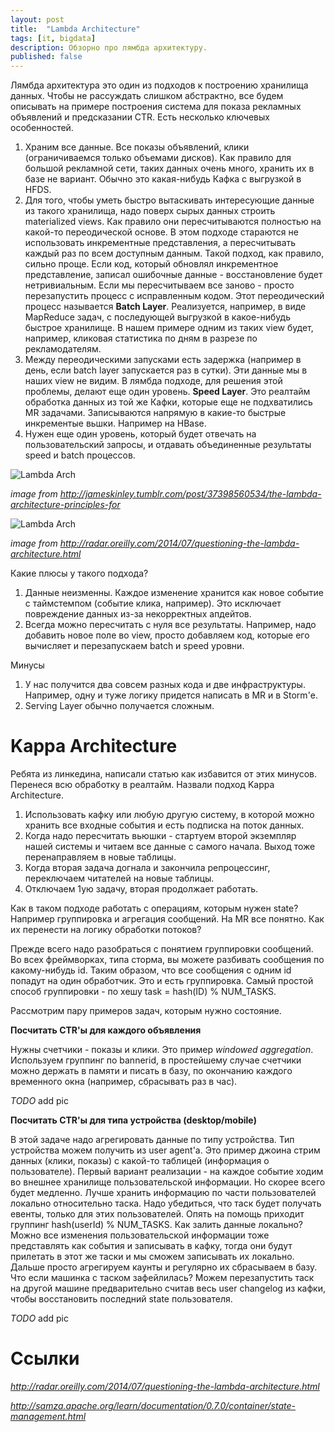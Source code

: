 ```yaml
---
layout: post
title:  "Lambda Architecture"
tags: [it, bigdata]
description: Обзорно про лямбда архитектуру.
published: false 
---
```


Лямбда архитектура это один из подходов к построению хранилища данных. Чтобы не рассуждать слишком абстрактно, все будем описывать на примере построения система для показа рекламных объявлений и предсказании CTR. Есть несколько ключевых особенностей. 

1. Храним все данные. Все показы объявлений, клики (ограничиваемся только объемами дисков). Как правило для большой рекламной сети, таких данных очень много, хранить их в базе не вариант. Обычно это какая-нибудь Кафка с выгрузкой в HFDS. 
2. Для того, чтобы уметь быстро вытаскивать интересующие данные из такого хранилища, надо поверх сырых данных строить materialized views. Как правило они пересчитываются полностью на какой-то переодической основе. В этом подходе стараются не использовать инкрементные представления, а пересчитывать каждый раз по всем доступным данным. Такой подход, как правило, сильно проще. Если код, который обновлял инкрементное представление, записал ошибочные данные - восстановление будет нетривиальным. Если мы пересчитываем все заново - просто перезапустить процесс с исправленным кодом. Этот переодический процесс называется **Batch Layer**. Реализуется, например, в виде MapReduce задач, с последующей выгрузкой в какое-нибудь быстрое хранилище. В нашем примере одним из таких view будет, например, кликовая статистика по дням в разрезе по рекламодателям.
3. Между переодическими запусками есть задержка (например в день, если batch layer запускается раз в сутки). Эти данные мы в наших view не видим. В лямбда подходе, для решения этой проблемы, делают еще один уровень. **Speed Layer**. Это реалтайм обработка данных из той же Кафки, которые еще не подхватились MR задачами. Записываются напрямую в какие-то быстрые инкрементые вьшки. Например на HBase.  
4. Нужен еще один уровень, который будет отвечать на пользовательский запросы, и отдавать объединенные результаты speed и batch процессов. 

![Lambda Arch](data/lambda.1.png)

*image from http://jameskinley.tumblr.com/post/37398560534/the-lambda-architecture-principles-for*

![Lambda Arch](data/lambda.2.png)

*image from http://radar.oreilly.com/2014/07/questioning-the-lambda-architecture.html*

Какие плюсы у такого подхода?

1. Данные неизменны. Каждое изменение хранится как новое событие с таймстемпом (событие клика, например). Это исключает повреждение данных из-за некорректных апдейтов.
2. Всегда можно пересчитать с нуля все результаты. Например, надо добавить новое поле во view, просто добавляем код, которые его вычисляет и перезапускаем batch и speed уровни.

Минусы

1. У нас получится два совсем разных кода и две инфраструктуры. Например, одну и туже логику придется написать в MR и в Storm'е.
2. Serving Layer обычно получается сложным.

# Kappa Architecture

Ребята из линкедина, написали статью как избавится от этих минусов. Перенеся всю обработку в реалтайм. Назвали подход Kappa Architecture. 

1. Использовать кафку или любую другую систему, в которой можно хранить все входные события и есть подписка на поток данных.
2. Когда надо пересчитать вьюшки - стартуем второй экземпляр нашей системы и читаем все данные с самого начала. Выход тоже перенаправляем в новые таблицы. 
3. Когда вторая задача догнала и закончила репроцессинг, переключаем читателей на новые таблицы.
4. Отключаем 1ую задачу, вторая продолжает работать.

Как в таком подходе работать с операциям, которым нужен state? Например группировка и агрегация сообщений. На MR все понятно. Как их перенести на логику обработки потоков? 

Прежде всего надо разобраться с понятием группировки сообщений. Во всех фреймворках, типа сторма, вы можете разбивать сообщения по какому-нибудь id. Таким образом, что все сообщения с одним id попадут на один обработчик. Это и есть группировка. Самый простой способ группировки - по хешу task = hash(ID) % NUM_TASKS.

Рассмотрим пару примеров задач, которым нужно состояние.

**Посчитать CTR'ы для каждого объявления**

Нужны счетчики - показы и клики. Это пример *windowed aggregation*. Используем группинг по bannerid, в простейшему случае счетчики можно держать в памяти и писать в базу, по окончанию каждого временного окна (например, сбрасывать раз в час).

*TODO* add pic

**Посчитать CTR'ы для типа устройства (desktop/mobile)**

В этой задаче надо агрегировать данные по типу устройства. Тип устройства можем получить из user agent'а. Это пример джоина стрим данных (клики, показы) с какой-то таблицей (информация о пользователе). Первый вариант реализации - на каждое событие ходим во внешнее хранилище пользовательской информации. Но скорее всего будет медленно. Лучше хранить информацию по части пользователей локально относительно таска. Надо убедиться, что таск будет получать евенты, только для этих пользователей. Опять на помощь приходит группинг hash(userId) % NUM_TASKS. Как залить данные локально? Можно все изменения пользовательской информации тоже представлять как события и записывать в кафку, тогда они будут прилетать в этот же таски и мы сможем записывать их локально. 
Дальше просто агрегируем каунты и регулярно их сбрасываем в базу. Что если машинка с таском зафейлилась? Можем перезапустить таск на другой машине предварительно считав весь user changelog из кафки, чтобы восстановить последний state пользователя. 

*TODO* add pic

# Ссылки

*http://radar.oreilly.com/2014/07/questioning-the-lambda-architecture.html*

*http://samza.apache.org/learn/documentation/0.7.0/container/state-management.html*